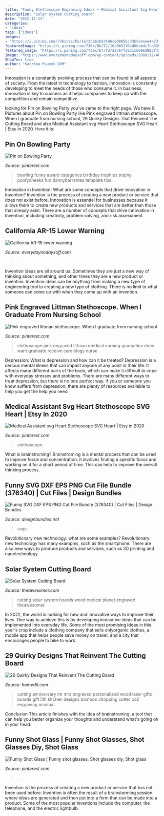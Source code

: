 ```yaml
---
title: "Funny Stethoscope Engraving Ideas ~ Medical Assistant Svg Heart Stethoscope Svg Heart"
description: "Solar system cutting board"
date: "2022-11-13"
categories:
- "ideas"
tags: ["ideas"]
images:
- "https://i.pinimg.com/736x/2c/6b/1b/2c6b1b83496c60805bcd3b5e4aee4a73.jpg"
featuredImage: "https://i.pinimg.com/736x/0b/52/10/0b5210ad0babdc7ca3265d5d7f01f41e--bowling-party-rd-birthday.jpg"
featured_image: "https://i.pinimg.com/736x/67/fd/22/67fd221c6006d983f725a9368ad942fb--turquoise-teal.jpg"
image: "https://www.everydaynodaysoff.com/wp-content/uploads/2009/12/AR15CaliLower.jpg"
ShowToc: true
author: "Katrina Paucek DVM"
---
```



Innovation is a constantly evolving process that can be found in all aspects of society. From the latest in technology to fashion, innovation is constantly developing to meet the needs of those who consume it. In business, innovation is key to success as it helps companies to keep up with the competition and remain competitive.

	

		
looking for Pin on Bowling Party you've came to the right page. We have 8 Pictures about Pin on Bowling Party like Pink engraved littman stethoscope. When I graduate from nursing school, 29 Quirky Designs That Reinvent The Cutting Board and also Medical Assistant svg Heart Stethoscope SVG Heart | Etsy in 2020. Here it is:
		
    
## Pin On Bowling Party

<img loading=lazy src="https://i.pinimg.com/736x/0b/52/10/0b5210ad0babdc7ca3265d5d7f01f41e--bowling-party-rd-birthday.jpg" onerror="this.onerror=null;this.src='https://tse1.mm.bing.net/th?id=OIP.K_0_wkWEz5nPOKr4AhUAKQHaG_&amp;pid=15.1';" alt="Pin on Bowling Party">

_Source: pinterest.com_

>bowling funny award categories birthday trophies trophy poofycheeks fun dannybarrantes template tips. 

	

Innovation in Invention: What are some concepts that drive innovation in Invention?
Invention is the process of creating a new product or service that does not exist before. Innovation is essential for businesses because it allows them to create new products and services that are better than those that already exist. There are a number of concepts that drive innovation in Invention, including creativity, problem solving, and risk assessment.

    
## California AR-15 Lower Warning

<img loading=lazy src="https://www.everydaynodaysoff.com/wp-content/uploads/2009/12/AR15CaliLower.jpg" onerror="this.onerror=null;this.src='https://tse1.mm.bing.net/th?id=OIP.9T81kLmeVPbmE5rlHNPByQHaFj&amp;pid=15.1';" alt="California AR-15 lower warning">

_Source: everydaynodaysoff.com_

>. 

	

Invention ideas are all around us. Sometimes they are just a new way of thinking about something, and other times they are a new product or invention. Invention ideas can be anything from making a new type of engineering tool to creating a new type of clothing. There is no limit to what someone can come up with when they come up with an invention.

    
## Pink Engraved Littman Stethoscope. When I Graduate From Nursing School

<img loading=lazy src="https://i.pinimg.com/736x/67/fd/22/67fd221c6006d983f725a9368ad942fb--turquoise-teal.jpg" onerror="this.onerror=null;this.src='https://tse1.mm.bing.net/th?id=OIP.veIp073C_VHOOBBYbXRZpwHaHa&amp;pid=15.1';" alt="Pink engraved littman stethoscope. When I graduate from nursing school">

_Source: pinterest.com_

>stethoscope pink engraved littman medical nursing graduation does want graduate receive cardiology nurse. 

	

Depression: What is depression and how can it be treated?
Depression is a serious mental illness that can impact anyone at any point in their life. It affects many different parts of the brain, which can make it difficult to cope with everyday stresses and problems. There are many different ways to treat depression, but there is no one perfect way. If you or someone you know suffers from depression, there are plenty of resources available to help you get the help you need.

    
## Medical Assistant Svg Heart Stethoscope SVG Heart | Etsy In 2020

<img loading=lazy src="https://i.pinimg.com/736x/77/bc/e6/77bce6e6dd4ac3f089bde4c255f7aac3.jpg" onerror="this.onerror=null;this.src='https://tse3.mm.bing.net/th?id=OIP.OJZX09RO_2yjkLzoZQwAiAHaHJ&amp;pid=15.1';" alt="Medical Assistant svg Heart Stethoscope SVG Heart | Etsy in 2020">

_Source: pinterest.com_

>stethoscope. 

	

What is brainstroming?
Brainstroming is a mental process that can be used to improve focus and concentration. It involves finding a specific focus and working on it for a short period of time. This can help to improve the overall thinking process.

    
## Funny SVG DXF EPS PNG Cut File Bundle (376340) | Cut Files | Design Bundles

<img loading=lazy src="https://i.fbcd.co/products/original/0728d27d86297165864992e946ffe932bccf197e0eb660e01cd06ef76741f574.jpg" onerror="this.onerror=null;this.src='https://tse4.mm.bing.net/th?id=OIP.N587ab_QI5n7AyVFSwOc0QHaE8&amp;pid=15.1';" alt="Funny SVG DXF EPS PNG Cut File Bundle (376340) | Cut Files | Design Bundles">

_Source: designbundles.net_

>svgs. 

	

Revolutionary new technology: what are some examples?
Revolutionary new technology has many examples, such as the smartphone. There are also new ways to produce products and services, such as 3D printing and nanotechnology.

    
## Solar System Cutting Board

<img loading=lazy src="https://theawesomer.com/photos/2014/03/solar_system_cutting_board_2.jpg" onerror="this.onerror=null;this.src='https://tse3.mm.bing.net/th?id=OIP.o0MDobgU5sY5nx4WaSnNdQHaFo&amp;pid=15.1';" alt="Solar System Cutting Board">

_Source: theawesomer.com_

>cutting solar system boards wood coolest planet engraved theawesomer. 

	

In 2022, the world is looking for new and innovative ways to improve their lives. One way to achieve this is by developing innovative ideas that can be implemented into everyday life. Some of the most promising ideas in this year's crop include a clothing company that sells onlyorganic clothes, a mobile app that helps people save money on travel, and a city that encourages people to bike to work.

    
## 29 Quirky Designs That Reinvent The Cutting Board

<img loading=lazy src="https://cdn.homedit.com/wp-content/uploads/2014/12/cutting-board-mr-and-mrs.jpg" onerror="this.onerror=null;this.src='https://tse4.mm.bing.net/th?id=OIP.E5h214AsH2EdomQaTtHaPgHaEw&amp;pid=15.1';" alt="29 Quirky Designs That Reinvent The Cutting Board">

_Source: homedit.com_

>cutting anniversary mr mrs engraved personalized wood laser gifts boards gift 5th kitchen designs bamboo chopping cutter co2 engraving unusual. 

	

Conclusion
This article finishes with the idea of brainstroming, a tool that can help you better organize your thoughts and understand what's going on in your head.

    
## Funny Shot Glass | Funny Shot Glasses, Shot Glasses Diy, Shot Glass

<img loading=lazy src="https://i.pinimg.com/736x/2c/6b/1b/2c6b1b83496c60805bcd3b5e4aee4a73.jpg" onerror="this.onerror=null;this.src='https://tse4.mm.bing.net/th?id=OIP.cZM6obPtOkErMqY0Q1QdmwHaNi&amp;pid=15.1';" alt="Funny Shot Glass | Funny shot glasses, Shot glasses diy, Shot glass">

_Source: pinterest.com_

>. 

	

Invention is the process of creating a new product or service that has not been used before. Invention is often the result of a brainstorming session where ideas are generated and then put into a form that can be made into a product. Some of the most popular inventions include the computer, the telephone, and the electric lightbulb.

